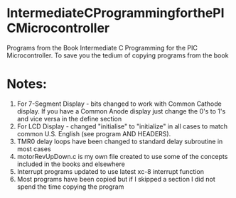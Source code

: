 # IntermediateCProgrammingforthePICMicrocontroller
Programs from the Book Intermediate C Programming for the PIC Microcontroller.
To save you the tedium of copying programs from the book
# Notes:
1) For 7-Segment Display - bits changed to work with Common Cathode display. If you have a Common Anode display just change the 0's to 1's and vice versa in the define section
2) For LCD Display - changed "initialise" to "initialize" in all cases to match common U.S. English (see program AND HEADERS).
3) TMR0 delay loops have been changed to standard delay subroutine in most cases
4) motorRevUpDown.c is my own file created to use some of the concepts included in the books and elsewhere
5) Interrupt programs updated to use latest xc-8 interrupt function
6) Most programs have been copied but if I skipped a section I did not spend the time copying the program

